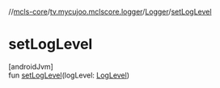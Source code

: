 //[mcls-core](../../../index.md)/[tv.mycujoo.mclscore.logger](../index.md)/[Logger](index.md)/[setLogLevel](set-log-level.md)

# setLogLevel

[androidJvm]\
fun [setLogLevel](set-log-level.md)(logLevel: [LogLevel](../-log-level/index.md))
